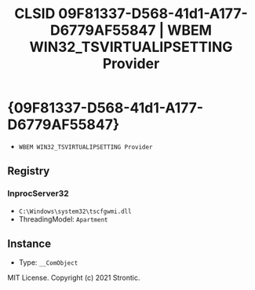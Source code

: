 ﻿---
title: "CLSID 09F81337-D568-41d1-A177-D6779AF55847 | WBEM WIN32_TSVIRTUALIPSETTING Provider"
excerpt: What is COM-Object CLSID 09F81337-D568-41d1-A177-D6779AF55847?
---

# {09F81337-D568-41d1-A177-D6779AF55847}

* `WBEM WIN32_TSVIRTUALIPSETTING Provider`

## Registry


### InprocServer32

* `C:\Windows\system32\tscfgwmi.dll`
* ThreadingModel: `Apartment`

## Instance

* Type: `__ComObject`

MIT License. Copyright (c) 2021 Strontic.


